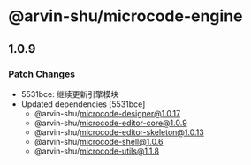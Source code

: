 # @arvin-shu/microcode-engine

## 1.0.9

### Patch Changes

- 5531bce: 继续更新引擎模块
- Updated dependencies [5531bce]
  - @arvin-shu/microcode-designer@1.0.17
  - @arvin-shu/microcode-editor-core@1.0.9
  - @arvin-shu/microcode-editor-skeleton@1.0.13
  - @arvin-shu/microcode-shell@1.0.6
  - @arvin-shu/microcode-utils@1.1.8
